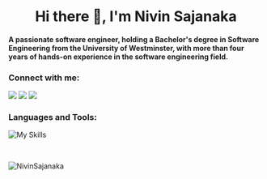 <h1 align="center">Hi there 👋, I'm Nivin Sajanaka</h1>
<h4 align="left">A passionate software engineer, holding a Bachelor's degree in Software Engineering from the University of Westminster, with more than four years of hands-on experience in the software engineering field.</h3>
<h3 align="left">Connect with me:</h3>
<p align="left">
<a href="https://www.linkedin.com/in/nivin-sajanaka/" target="blank"><img src="https://img.shields.io/badge/linkedin-%230077B5.svg?&style=for-the-badge&logo=linkedin&logoColor=white" /></a>
<a href="https://www.facebook.com/" target="blank"><img src="https://img.shields.io/badge/Facebook-1877F2?style=for-the-badge&logo=facebook&logoColor=white" /></a>
<a href="https://www.instagram.com/" target="blank"><img src="https://img.shields.io/badge/Instagram-E4405F?style=for-the-badge&logo=instagram&logoColor=white" /></a>
</p>


<h3 align="left">Languages and Tools:</h3>

![My Skills](https://skillicons.dev/icons?i=java,js,py,androidstudio,angular,aws,bash,bootstrap,css,dart,discord,docker,eclipse,figma,firebase,flask,flutter,git,githubactions,html,idea,jquery,linux,materialui,mongodb,mysql,nodejs,sqlite,tensorflow,vscode)

<br/>
<p><img align="center" src="https://github-readme-streak-stats.herokuapp.com/?user=sajanakans&theme=dark" alt="NivinSajanaka" /></p>
